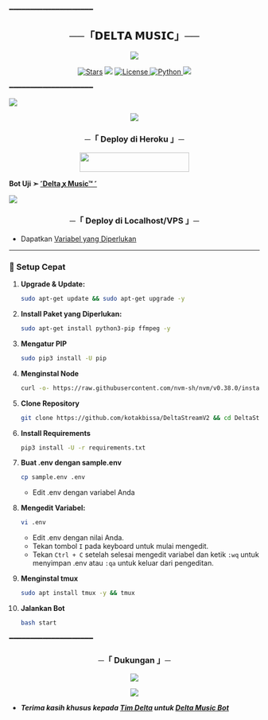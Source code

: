 ━━━━━━━━━━━━━━━━━━━━

<h2 align="center">
    ──「𝗗𝗘𝗟𝗧𝗔 𝗠𝗨𝗦𝗜𝗖」──
</h2>

<p align="center">
  <img src="https://envs.sh/yJN.mp4">
</p>

<p align="center">
<a href="https://github.com/kotakbiasa/DeltaMusicV2/stargazers"><img src="https://img.shields.io/github/stars/kotakbiasa/DeltaStreamV2?color=black&logo=github&logoColor=black&style=for-the-badge" alt="Stars" /></a>
<a href="https://github.com/kotakbiasa/DeltaMusicV2/network/members"> <img src="https://img.shields.io/github/forks/kotakbiasa/DeltaMusicV2?color=black&logo=github&logoColor=black&style=for-the-badge" /></a>
<a href="https://github.com/kotakbiasa/DeltaMusicV2/blob/master/LICENSE"> <img src="https://img.shields.io/badge/License-MIT-blueviolet?style=for-the-badge" alt="License" /> </a>
<a href="https://www.python.org/"> <img src="https://img.shields.io/badge/Written%20in-Python-orange?style=for-the-badge&logo=python" alt="Python" /> </a>
<a href="https://github.com/kotakbiasa/DeltaMusicV2/commits/main"> <img src="https://img.shields.io/github/last-commit/kotakbiasa/DeltaMusicV2?color=blue&logo=github&logoColor=green&style=for-the-badge" /></a>
</p>

━━━━━━━━━━━━━━━━━━━━
</h2>
<img src="https://readme-typing-svg.herokuapp.com?color=FF0000&width=420&lines=♦𝙳𝙴𝙿𝙻𝙾𝚈+𝙾𝙽+𝙷𝙴𝚁𝙾𝙺𝚄♦;📡+𝙽𝙾+𝙷𝙴𝚁𝙾𝙺𝚄+𝙱𝙰𝙽+𝙸𝚂𝚂𝚄𝙴+𝙰𝙻𝚂𝙾+𝚅𝙿𝚂+𝙳𝙴𝙿𝙻𝙾𝚈+📍+𝙿𝚁𝙴𝚂𝙴𝙽𝚃;❤️+𝙿𝙾𝚆𝙴𝚁𝙴𝙳+𝙱𝚈++Kotak+Biasa🔥">

<p align="center">
  <img src="https://telegra.ph/file/925eade709484516c5fe3.jpg">
</p>

<h3 align="center">
    ─「 Deploy di Heroku 」─
</h3>

<p align="center"><a href="https://dashboard.heroku.com/new?template=https://github.com/kotakbissa/DeltaStreamV2"> <img src="https://img.shields.io/badge/Deploy%20On%20Heroku-black?style=for-the-badge&logo=heroku" width="220" height="38.45"/></a></p>

</p>

**Bot Uji ➣ [˹Delta ꭙ Music™ ˹](https://t.me/CrewMusic_bot)**

<img src="https://readme-typing-svg.herokuapp.com?color=FF0000&width=420&lines=⚠️FORK+REPO+INI+TERLEBIH+DAHULU⚠️">

<h3 align="center">
    ─「 Deploy di Localhost/VPS 」─
</h3>

- Dapatkan [Variabel yang Diperlukan](https://github.com/kotakbissa/DeltaStreamV2/blob/master/sample.env)
---

### 🔧 Setup Cepat

1. **Upgrade & Update:**
   ```bash
   sudo apt-get update && sudo apt-get upgrade -y
   ```

2. **Install Paket yang Diperlukan:**
   ```bash
   sudo apt-get install python3-pip ffmpeg -y
   ```
3. **Mengatur PIP**
   ```bash
   sudo pip3 install -U pip
   ```
4. **Menginstal Node**
   ```bash
   curl -o- https://raw.githubusercontent.com/nvm-sh/nvm/v0.38.0/install.sh | bash && source ~/.bashrc && nvm install v18
   ```
5. **Clone Repository**
   ```bash
   git clone https://github.com/kotakbissa/DeltaStreamV2 && cd DeltaStreamV2
   ```
6. **Install Requirements**
   ```bash
   pip3 install -U -r requirements.txt
   ```
7. **Buat .env dengan sample.env**
   ```bash
   cp sample.env .env
   ```
   - Edit .env dengan variabel Anda
8. **Mengedit Variabel:**
   ```bash
   vi .env
   ```
   - Edit .env dengan nilai Anda.
   - Tekan tombol `I` pada keyboard untuk mulai mengedit.
   - Tekan `Ctrl + C` setelah selesai mengedit variabel dan ketik `:wq` untuk menyimpan .env atau `:qa` untuk keluar dari pengeditan.
9. **Menginstal tmux**
    ```bash
    sudo apt install tmux -y && tmux
    ```
10. **Jalankan Bot**
    ```bash
    bash start
━━━━━━━━━━━━━━━━━━━━

<h3 align="center">
    ─「 Dukungan 」─
</h3>

<p align="center">
<a href="https://t.me/DeltaStreamCH"><img src="https://img.shields.io/badge/-Support%20Group-blue.svg?style=for-the-badge&logo=Telegram"></a>
</p>

<p align="center">
<a href="https://t.me/DeltaMusic"><img src="https://img.shields.io/badge/-Support%20Channel-blue.svg?style=for-the-badge&logo=Telegram"></a>
</p>

- <b> _Terima kasih khusus kepada [Tim Delta](https://github.com/kotakbissa) untuk [Delta Music Bot](https://t.me/DeltaMusic)_</b>
